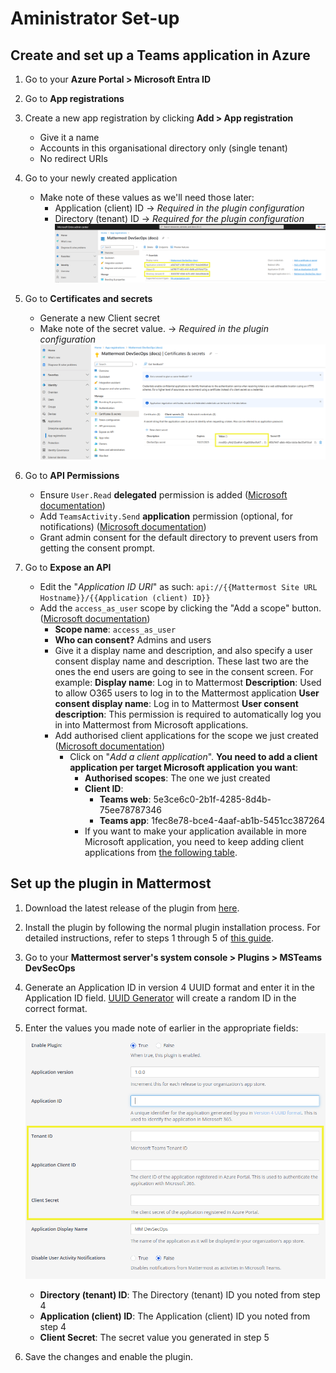 # Aministrator Set-up

## Create and set up a Teams application in Azure

1. Go to your **Azure Portal > Microsoft Entra ID**

2. Go to **App registrations**

3. Create a new app registration by clicking **Add > App registration**
    - Give it a name
    - Accounts in this organisational directory only (single tenant)
    - No redirect URIs

4. Go to your newly created application
    - Make note of these values as we'll need those later:
        - Application (client) ID → _Required in the plugin configuration_
        - Directory (tenant) ID → _Required for the plugin configuration_
        ![System Console Configuration](./remember-tenant-client.png)    

5. Go to **Certificates and secrets**
    - Generate a new Client secret
    - Make note of the secret value. → _Required in the plugin configuration_
    ![System Console Configuration](./remember-client-secret.png)    

6. Go to **API Permissions**
    - Ensure `User.Read` **delegated** permission is added ([Microsoft documentation](https://learn.microsoft.com/en-us/microsoftteams/platform/tabs/how-to/authentication/tab-sso-register-aad#enable-sso-in-microsoft-entra-id))
    - Add `TeamsActivity.Send` **application** permission (optional, for notifications) ([Microsoft documentation](https://learn.microsoft.com/en-us/graph/teams-send-activityfeednotifications?tabs=desktop%2Chttp))
    - Grant admin consent for the default directory to prevent users from getting the consent prompt.

7. Go to **Expose an API**
    - Edit the "_Application ID URI_" as such: `api://{{Mattermost Site URL Hostname}}/{{Application (client) ID}}`
    - Add the `access_as_user` scope by clicking the "Add a scope" button. ([Microsoft documentation](https://learn.microsoft.com/en-us/microsoftteams/platform/tabs/how-to/authentication/tab-sso-register-aad#to-configure-api-scope))
        - **Scope name**: `access_as_user`
        - **Who can consent?** Admins and users
        - Give it a display name and description, and also specify a user consent display name and description. These last two are the ones the end users are going to see in the consent screen. For example:
            **Display name**: Log in to Mattermost
            **Description**: Used to allow O365 users to log in to the Mattermost application 
            **User consent display name**: Log in to Mattermost
            **User consent description**: This permission is required to automatically log you in into Mattermost from Microsoft applications.
        - Add authorised client applications for the scope we just created ([Microsoft documentation](https://learn.microsoft.com/en-us/microsoftteams/platform/tabs/how-to/authentication/tab-sso-register-aad#to-configure-authorized-client-application))
            - Click on "_Add a client application_". **You need to add a client application per target Microsoft application you want**:
                - **Authorised scopes**: The one we just created
                - **Client ID**:
                    - **Teams web**: 5e3ce6c0-2b1f-4285-8d4b-75ee78787346
                    - **Teams app**: 1fec8e78-bce4-4aaf-ab1b-5451cc387264
                - If you want to make your application available in more Microsoft application, you need to keep adding client applications from [the following table](https://learn.microsoft.com/en-us/microsoftteams/platform/tabs/how-to/authentication/tab-sso-register-aad#to-configure-authorized-client-application:~:text=Select%20one%20of%20the%20following%20client%20IDs%3A).

## Set up the plugin in Mattermost

1. Download the latest release of the plugin from [here](https://github.com/mattermost/mattermost-plugin-msteams-devsecops/releases).

2. Install the plugin by following the normal plugin installation process. For detailed instructions, refer to steps 1 through 5 of [this guide](./install_plugin.md).

3. Go to your **Mattermost server's system console > Plugins > MSTeams DevSecOps**

4. Generate an Application ID in version 4 UUID format and enter it in the Application ID field. [UUID Generator](https://www.uuidgenerator.net/) will create a random ID in the correct format.

5. Enter the values you made note of earlier in the appropriate fields:
    ![System Console Configuration](./tenant-client-secret-sysconsole.png)

    - **Directory (tenant) ID**: The Directory (tenant) ID you noted from step 4
    - **Application (client) ID**: The Application (client) ID you noted from step 4
    - **Client Secret**: The secret value you generated in step 5

6. Save the changes and enable the plugin.


